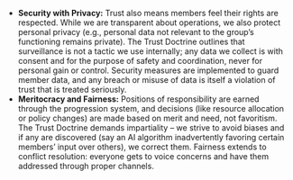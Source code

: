 - **Security with Privacy:** Trust also means members feel their rights are respected. While we are transparent about operations, we also protect personal privacy (e.g., personal data not relevant to the group’s functioning remains private). The Trust Doctrine outlines that surveillance is not a tactic we use internally; any data we collect is with consent and for the purpose of safety and coordination, never for personal gain or control. Security measures are implemented to guard member data, and any breach or misuse of data is itself a violation of trust that is treated seriously.  
- **Meritocracy and Fairness:** Positions of responsibility are earned through the progression system, and decisions (like resource allocation or policy changes) are made based on merit and need, not favoritism. The Trust Doctrine demands impartiality – we strive to avoid biases and if any are discovered (say an AI algorithm inadvertently favoring certain members’ input over others), we correct them. Fairness extends to conflict resolution: everyone gets to voice concerns and have them addressed through proper channels.